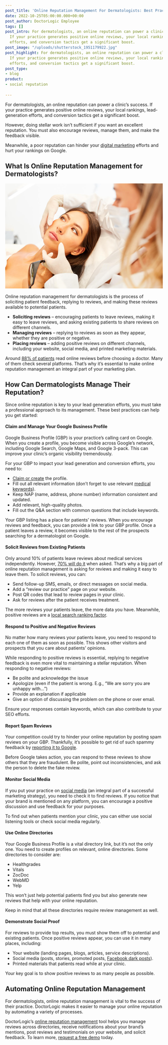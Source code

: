 ```yaml
---
post_title: 'Online Reputation Management For Dermatologists: Best Practices'
date: 2022-10-25T05:00:00.000+00:00
post_author: DoctorLogic Employee
tags: []
post_intro: For dermatologists, an online reputation can power a clinic’s success.
  If your practice generates positive online reviews, your local rankings, lead-generation
  efforts, and conversion tactics get a significant boost.
post_image: "/uploads/shutterstock_1951179922.jpg"
post_highlight: For dermatologists, an online reputation can power a clinic’s success.
  If your practice generates positive online reviews, your local rankings, lead-generation
  efforts, and conversion tactics get a significant boost.
post_type:
- blog
product:
- social reputation

---
```

For dermatologists, an online reputation can power a clinic’s success. If your practice generates positive online reviews, your local rankings, lead-generation efforts, and conversion tactics get a significant boost.

However, doing stellar work isn’t sufficient if you want an excellent reputation. You must also encourage reviews, manage them, and make the feedback visible.

Meanwhile, a poor reputation can hinder your [digital marketing](https://doctorlogic.com/blog/a-guide-to-digital-marketing-for-medical-practices) efforts and hurt your rankings on Google.

## **What Is Online Reputation Management for Dermatologists?**

![](/uploads/shutterstock_1951179922.jpg)

Online reputation management for dermatologists is the process of soliciting patient feedback, replying to reviews, and making these reviews available to potential patients.

* **Soliciting reviews** – encouraging patients to leave reviews, making it easy to leave reviews, and asking existing patients to share reviews on different channels.
* **Managing reviews** – replying to reviews as soon as they appear, whether they are positive or negative.
* **Placing reviews** – adding positive reviews on different channels, including your website, social media, and printed marketing materials.

Around [88% of patients](https://www.medicaleconomics.com/view/5-ways-encourage-patients-leave-positive-reviews-online) read online reviews before choosing a doctor. Many of them check several platforms. That’s why it’s essential to make online reputation management an integral part of your marketing plan.

## **How Can Dermatologists Manage Their Reputation?**

Since online reputation is key to your lead generation efforts, you must take a professional approach to its management. These best practices can help you get started:

#### **Claim and Manage Your Google Business Profile**

Google Business Profile (GBP) is your practice’s calling card on Google. When you create a profile, you become visible across Google’s network, including Google Search, Google Maps, and Google 3-pack. This can improve your clinic’s organic visibility tremendously.

For your GBP to impact your lead generation and conversion efforts, you need to:

* [Claim or create](https://support.google.com/business/answer/2911778?hl=en&co=GENIE.Platform%3DDesktop) the profile.
* Fill out all relevant information (don’t forget to use relevant [medical keywords](https://doctorlogic.com/blog/why-are-medical-keywords-important.html)).
* Keep NAP (name, address, phone number) information consistent and updated.
* Add relevant, high-quality photos.
* Fill out the Q&A section with common questions that include keywords.

Your GBP listing has a place for patients’ reviews. When you encourage reviews and feedback, you can provide a link to your GBP profile. Once a patient leaves a review, it becomes visible to the rest of the prospects searching for a dermatologist on Google.

#### **Solicit Reviews from Existing Patients**

Only around 10% of patients leave reviews about medical services independently. However, [70% will do it](https://searchengineland.com/70-consumers-will-leave-review-business-asked-262802) when asked. That’s why a big part of online reputation management is asking for reviews and making it easy to leave them. To solicit reviews, you can:

* Send follow-up SMS, emails, or direct messages on social media.
* Add a “review our practice” page on your website.
* Post QR codes that lead to review pages in your clinic.
* Ask for reviews after the patient receives treatment.

The more reviews your patients leave, the more data you have. Meanwhile, positive reviews are a [local search ranking factor](https://moz.com/learn/seo/local-ranking-factors).

#### **Respond to Positive and Negative Reviews**

No matter how many reviews your patients leave, you need to respond to each one of them as soon as possible. This shows other visitors and prospects that you care about patients’ opinions.

While responding to positive reviews is essential, replying to negative feedback is even more vital to maintaining a stellar reputation. When responding to negative reviews:

* Be polite and acknowledge the issue
* Apologize (even if the patient is wrong. E.g., “We are sorry you are unhappy with…”)
* Provide an explanation if applicable
* Give an option of discussing the problem on the phone or over email.

Ensure your responses contain keywords, which can also contribute to your SEO efforts.

#### **Report Spam Reviews**

Your competition could try to hinder your online reputation by posting spam reviews on your GBP. Thankfully, it’s possible to get rid of such spammy feedback by [reporting it to Google](https://support.google.com/business/answer/4596773?hl=en&co=GENIE.Platform%3DDesktop).

Before Google takes action, you can respond to these reviews to show others that they are fraudulent. Be polite, point out inconsistencies, and ask the person to delete the fake review.

#### **Monitor Social Media**

If you put your practice on [social media](https://doctorlogic.com/growth-accelerators/medical-social-media-content) (an integral part of a successful marketing strategy), you need to check it to find reviews. If you notice that your brand is mentioned on any platform, you can encourage a positive discussion and use feedback for your purposes.

To find out when patients mention your clinic, you can either use social listening tools or check social media regularly.

#### **Use Online Directories**

Your Google Business Profile is a vital directory link, but it’s not the only one. You need to create profiles on relevant, online directories. Some directories to consider are:

* Healthgrades
* Vitals
* ZocDoc
* WebMD
* Yelp

This won’t just help potential patients find you but also generate new reviews that help with your online reputation.

Keep in mind that all these directories require review management as well.

#### **Demonstrate Social Proof**

For reviews to provide top results, you must show them off to potential and existing patients. Once positive reviews appear, you can use it in many places, including:

* Your website (landing pages, blogs, articles, service descriptions).
* Social media (posts, stories, promoted posts, [Facebook dark posts](https://doctorlogic.com/blog/Why-Your-Facebook-Posts-Need-To-Go-Dark.html)).
* Printed materials that patients read while at your clinic.

Your key goal is to show positive reviews to as many people as possible.

## **Automating Online Reputation Management**

For dermatologists, online reputation management is vital to the success of their practice. DoctorLogic makes it easier to manage your online reputation by automating a variety of processes.

DoctorLogic’s [online reputation management](https://doctorlogic.com/online-reputation-management-doctors) tool helps you manage reviews across directories, receive notifications about your brand’s mentions, post reviews and testimonials on your website, and solicit feedback. To learn more, [request a free demo](https://growth.doctorlogic.com/get-a-demo) today.